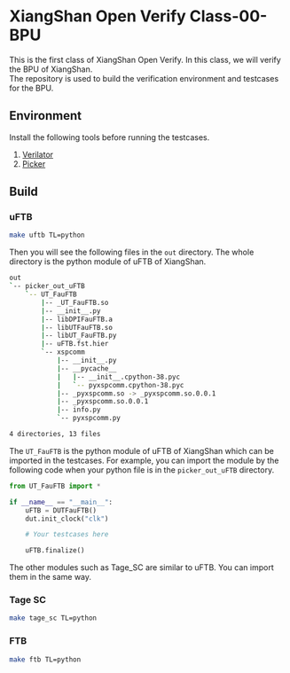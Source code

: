 # XiangShan Open Verify Class-00-BPU

This is the first class of XiangShan Open Verify. In this class, we will verify the BPU of XiangShan.  
The repository is used to build the verification environment and testcases for the BPU.

## Environment

Install the following tools before running the testcases.

1. [Verilator](https://www.veripool.org/projects/verilator/wiki/Installing)
2. [Picker](https://github.com/XS-MLVP/picker)

## Build

### uFTB

```bash
make uftb TL=python
```

Then you will see the following files in the `out` directory. The whole directory is the python module of uFTB of XiangShan.  

```bash
out
`-- picker_out_uFTB
    `-- UT_FauFTB
        |-- _UT_FauFTB.so
        |-- __init__.py
        |-- libDPIFauFTB.a
        |-- libUTFauFTB.so
        |-- libUT_FauFTB.py
        |-- uFTB.fst.hier
        `-- xspcomm
            |-- __init__.py
            |-- __pycache__
            |   |-- __init__.cpython-38.pyc
            |   `-- pyxspcomm.cpython-38.pyc
            |-- _pyxspcomm.so -> _pyxspcomm.so.0.0.1
            |-- _pyxspcomm.so.0.0.1
            |-- info.py
            `-- pyxspcomm.py

4 directories, 13 files
```
The `UT_FauFTB` is the python module of uFTB of XiangShan which can be imported in the testcases. For example, you can import the module by the following code when your python file is in the `picker_out_uFTB` directory.

```python
from UT_FauFTB import *

if __name__ == "__main__":
    uFTB = DUTFauFTB()
    dut.init_clock("clk")

    # Your testcases here

    uFTB.finalize()
```

The other modules such as Tage_SC are similar to uFTB. You can import them in the same way.

### Tage SC

```bash
make tage_sc TL=python
```

### FTB

```bash
make ftb TL=python
```